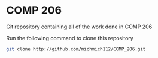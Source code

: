 COMP 206
========

Git repository containing all of the work done in COMP 206

Run the following command to clone this repository
```sh
git clone http://github.com/michmich112/COMP_206.git
```


